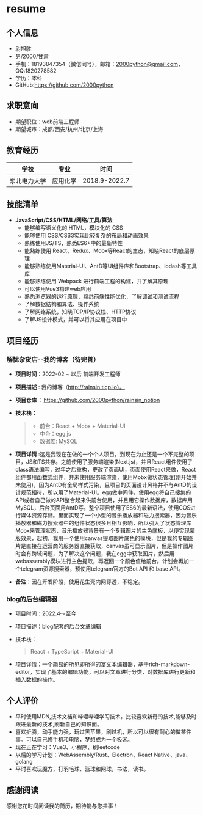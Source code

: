 # resume 
##  个人信息

- 尉旭胜
- 男/2000/甘肃
- 手机：18193847354（微信同号），邮箱：2000python@gmail.com，QQ:1820278582
- 学历：本科
- GitHub:https://github.com/2000python

## 求职意向

- 期望职位：web前端工程师
- 期望城市：成都/西安/杭州/北京/上海

## 教育经历

| 学校         | 专业     | 时间          |
| ------------ | -------- | ------------- |
| 东北电力大学 | 应用化学 | 2018.9-2022.7 |


## 技能清单

- **JavaScript/CSS/HTML/网络/工具/算法**
  * 能够编写语义化的 HTML，模块化的 CSS
  * 能够使用 CSS/CSS3实现比较复杂的布局和动画效果
  * 熟练使用JS/TS，熟悉ES6+中的最新特性
  * 能熟练使用 React、Redux、Mobx等React的生态，知晓React的底层原理
  * 能够熟练使用Material-UI、AntD等UI组件库和Bootstrap、lodash等工具库
  * 能够熟练使用 Webpack 进行前端工程的构建，并了解其原理
  * 可以使用Vue3构建web应用
  * 熟悉浏览器的运行原理，熟悉前端性能优化，了解调试和测试流程
  * 了解数据结构和算法、操作系统
  * 了解网络系统，知晓TCP/IP协议栈、HTTP协议
  * 了解JS设计模式，并可以将其应用在项目中

## 项目经历 

### 解忧杂货店--我的博客（待完善）

* **项目时间**：2022-02 ~  以后  前端开发工程师

- **项目描述** : 我的博客（http://rainsin.ticp.io）。

- **项目仓库** ：https://github.com/2000python/rainsin_notion

- **技术栈：**
  
  >
  > * 前台：React + Mobx + Material-UI
  > * 中台：egg.js
  > * 数据库: MySQL

- **项目详情** :这是我现在在做的一个个人项目，到现在为止还是一个不完整的项目，JS和TS共存。之前使用了服务端渲染(Next.js)，并且React组件使用了class语法编写，过年之后重构，更改了页面UI，页面使用React来做，React组件都用函数式组件，并未使用服务端渲染，使用Mobx做状态管理(刚开始并未使用)，因为AntD有全局样式污染，且项目的页面设计风格并不与AntD的设计规范相符，所以用了Material-UI。egg做中间件，使用egg将自己搜集的API或者自己做的API整合起来供前台使用，并且用它操作数据库，数据库用MySQL，后台页面用AntD写。整个项目使用了ES6的最新语法，使用COS进行媒体资源存储。里面实现了一个小型的音乐播放器和磁力搜索器，因为音乐播放器和磁力搜索器中的组件状态很多且相互影响，所以引入了状态管理库Mobx来管理状态，音乐播放器背景有一个专辑图片的主色底板，以便实现蒙版效果，起初，我用一个使用canvas提取图片底色的模块，但是我的专辑图片是直接在运营商的服务器直接获取，canvas虽可显示图片，但是操作图片时会有跨域问题，为了解决这个问题，我在egg中获取图片，然后用webassembly模块进行主色提取，再返回一个颜色值给前台。计划会再加一个telegram资源搜索器，预使用telegram官方的Bot API 和 base API。

- **备注**：因在开发阶段，使用花生壳内网穿透，不稳定。

###  blog的后台编辑器

* 项目时间：2022.4～至今

* 项目描述：blog配套的后台文章编辑

* 技术栈：

  > React + TypeScript + Material-UI

* 项目详情：一个简易的所见即所得的富文本编辑器，基于rich-markdown-editor，实现了基本的编辑功能，可以对文章进行分类，对数据库进行更新和插入数据的操作。

## 个人评价

* 平时使用MDN,技术文档和哔哩哔哩学习技术，比较喜欢新奇的技术,能够及时跟进最新的技术,刷新自己的知识面。
* 喜欢折腾，动手能力强，玩过黑苹果，刷过机，所以可以很有耐心的做某件事。可以自己修手机和电脑，梦想成为一个极客。
* 现在正在学习：Vue3、小程序、刷leetcode
* 以后的学习计划：WebAssembly/Rust、Electron、React Native、java、golang
* 平时喜欢玩魔方，打羽毛球、篮球和网球，书法，读书。

## 感谢阅读

感谢您花时间阅读我的简历，期待能与您共事！
